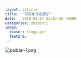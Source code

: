 ```yaml
---
layout: article
title:  "可视化作品展示"
date:   2018-01-07 22:07:50 +0800
categories: zuopinji
image:
  teaser: timgg.gif
  feature:
---
```

![paiban-1.png](https://i.loli.net/2018/01/07/5a523d1498b8e.png)
